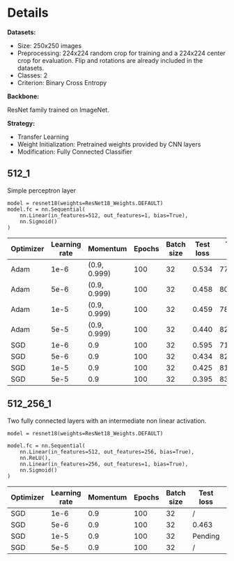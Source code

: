 # Details
**Datasets:**

- Size: 250x250 images
- Preprocessing: 224x224 random crop for training and a 224x224 center crop for evaluation. Flip and rotations are already included in the datasets.
- Classes: 2
- Criterion: Binary Cross Entropy

**Backbone:**

ResNet family trained on ImageNet.

**Strategy:**

- Transfer Learning
- Weight Initialization: Pretrained weights provided by CNN layers
- Modification: Fully Connected Classifier

## 512_1
Simple perceptron layer

    model = resnet18(weights=ResNet18_Weights.DEFAULT)
    model.fc = nn.Sequential(
        nn.Linear(in_features=512, out_features=1, bias=True),
        nn.Sigmoid()
    )

| Optimizer | Learning rate | Momentum | Epochs | Batch size | Test loss | Test acc |
| --- | --- | --- | --- | --- | --- | --- |
| Adam | 1e-6 | (0.9, 0.999) | 100 | 32 | 0.534 | 77.74% |
| Adam | 5e-6 | (0.9, 0.999) | 100 | 32 | 0.458 | 80.73% |
| Adam | 1e-5 | (0.9, 0.999) | 100 | 32 | 0.459 | 78.55% |
| Adam | 5e-5 | (0.9, 0.999) | 100 | 32 | 0.440 | 82.02% |
| SGD | 1e-6 | 0.9 | 100 | 32 | 0.595 | 71.64% |
| SGD | 5e-6 | 0.9 | 100 | 32 | 0.434 | 82.71%
| SGD | 1e-5 | 0.9 | 100 | 32 | 0.425 | 81.03%
| SGD | 5e-5 | 0.9 | 100 | 32 | 0.395 | 83.23% |

## 512_256_1
Two fully connected layers with an intermediate non linear activation.

    model = resnet18(weights=ResNet18_Weights.DEFAULT)

    model.fc = nn.Sequential(
        nn.Linear(in_features=512, out_features=256, bias=True),
        nn.ReLU(),
        nn.Linear(in_features=256, out_features=1, bias=True),
        nn.Sigmoid()
    )

| Optimizer | Learning rate | Momentum | Epochs | Batch size | Test loss | Test acc |
| --- | --- | --- | --- | --- | --- | --- |
| SGD | 1e-6 | 0.9 | 100 | 32 | / | / |
| SGD | 5e-6 | 0.9 | 100 | 32 | 0.463 | 80.47% |
| SGD | 1e-5 | 0.9 | 100 | 32 | Pending | Pending |
| SGD | 5e-5 | 0.9 | 100 | 32 | / | / |
